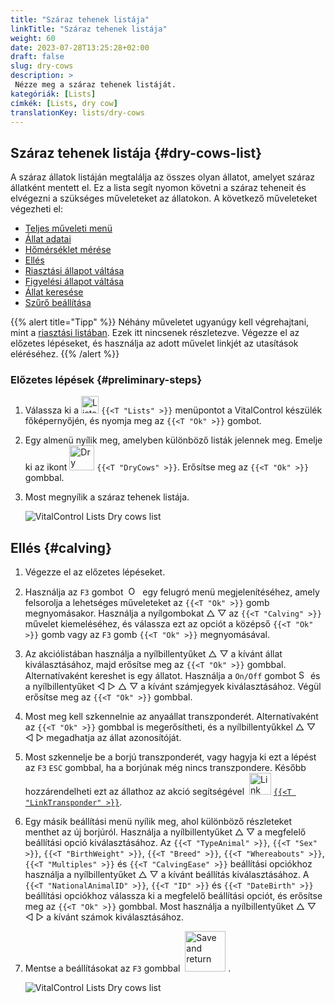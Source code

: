 ```yaml
---
title: "Száraz tehenek listája"
linkTitle: "Száraz tehenek listája"
weight: 60
date: 2023-07-28T13:25:28+02:00
draft: false
slug: dry-cows
description: >
 Nézze meg a száraz tehenek listáját.
kategóriák: [Lists]
címkék: [Lists, dry cow]
translationKey: lists/dry-cows
---
```

## Száraz tehenek listája {#dry-cows-list}

A száraz állatok listáján megtalálja az összes olyan állatot, amelyet száraz állatként mentett el. Ez a lista segít nyomon követni a száraz teheneit és elvégezni a szükséges műveleteket az állatokon. A következő műveleteket végezheti el:

- [Teljes műveleti menü](../alarm/#full-action-menu)
- [Állat adatai](../alarm/#animal-data)
- [Hőmérséklet mérése](../alarm/#take-temperature)
- [Ellés](#calving)
- [Riasztási állapot váltása](../on-watch/#toggle-alarm-status)
- [Figyelési állapot váltása](../alarm/#toggle-watch-status)
- [Állat keresése](../alarm/#search-animal)
- [Szűrő beállítása](../alarm/#set-filter)

{{% alert title="Tipp" %}}
Néhány műveletet ugyanúgy kell végrehajtani, mint a [riasztási listában](../alarm). Ezek itt nincsenek részletezve. Végezze el az előzetes lépéseket, és használja az adott művelet linkjét az utasítások eléréséhez.
{{% /alert %}}

### Előzetes lépések {#preliminary-steps}

1. Válassza ki a <img src="/icons/main/lists.svg" width="28" align="bottom" alt="Lists" /> `{{<T "Lists" >}}` menüpontot a VitalControl készülék főképernyőjén, és nyomja meg az `{{<T "Ok" >}}` gombot.

2. Egy almenü nyílik meg, amelyben különböző listák jelennek meg. Emelje ki az ikont <img src="/icons/lists/drycows.svg" width="40" align="bottom" alt="Dry cows" /> `{{<T "DryCows" >}}`. Erősítse meg az `{{<T "Ok" >}}` gombbal.

3. Most megnyílik a száraz tehenek listája.

   ![VitalControl Lists Dry cows list](../images/firststeps5.png "Előzetes lépések")

## Ellés {#calving}

1. Végezze el az előzetes lépéseket.

2. Használja az `F3` gombot &nbsp;<img src="/icons/footer/open-popup.svg" width="15" align="bottom" alt="Open popup" />&nbsp; egy felugró menü megjelenítéséhez, amely felsorolja a lehetséges műveleteket az `{{<T "Ok" >}}` gomb megnyomásakor. Használja a nyílgombokat △ ▽ az `{{<T "Calving" >}}` művelet kiemeléséhez, és válassza ezt az opciót a középső `{{<T "Ok" >}}` gomb vagy az `F3` gomb `{{<T "Ok" >}}` megnyomásával.


3. Az akciólistában használja a nyílbillentyűket △ ▽ a kívánt állat kiválasztásához, majd erősítse meg az `{{<T "Ok" >}}` gombbal. Alternatívaként kereshet is egy állatot. Használja a `On/Off` gombot <img src="/icons/footer/search.svg" width="15" align="bottom" alt="Search" /> és a nyílbillentyűket ◁ ▷ △ ▽ a kívánt számjegyek kiválasztásához. Végül erősítse meg az `{{<T "Ok" >}}` gombbal.

4. Most meg kell szkennelnie az anyaállat transzponderét. Alternatívaként az `{{<T "Ok" >}}` gombbal is megerősítheti, és a nyílbillentyűkkel △ ▽ ◁ ▷ megadhatja az állat azonosítóját.

5. Most szkennelje be a borjú transzponderét, vagy hagyja ki ezt a lépést az `F3` `ESC` gombbal, ha a borjúnak még nincs transzpondere. Később hozzárendelheti ezt az állathoz az akció segítségével &nbsp;<img src="/icons/actions/link-transponder.svg" width="35" align="bottom" alt="Link transponder" /> [`{{<T "LinkTransponder" >}}`](../../actions/link-transponder).

6. Egy másik beállítási menü nyílik meg, ahol különböző részleteket menthet az új borjúról. Használja a nyílbillentyűket △ ▽ a megfelelő beállítási opció kiválasztásához. Az `{{<T "TypeAnimal" >}}`, `{{<T "Sex" >}}`, `{{<T "BirthWeight" >}}`, `{{<T "Breed" >}}`, `{{<T "Whereabouts" >}}`, `{{<T "Multiples" >}}` és `{{<T "CalvingEase" >}}` beállítási opciókhoz használja a nyílbillentyűket △ ▽ a kívánt beállítás kiválasztásához. A `{{<T "NationalAnimalID" >}}`, `{{<T "ID" >}}` és `{{<T "DateBirth" >}}` beállítási opciókhoz válassza ki a megfelelő beállítási opciót, és erősítse meg az `{{<T "Ok" >}}` gombbal. Most használja a nyílbillentyűket △ ▽ ◁ ▷ a kívánt számok kiválasztásához.

7. Mentse a beállításokat az `F3` gombbal &nbsp;<img src="/icons/footer/save_exit.svg" width="65" align="bottom" alt="Save and return" />&nbsp;.

   ![VitalControl Lists Dry cows list](../images/calving.png "Ellés")
   
